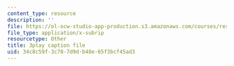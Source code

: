 ```yaml
---
content_type: resource
description: ''
file: https://ol-ocw-studio-app-production.s3.amazonaws.com/courses/res-6-006-video-demonstrations-in-lasers-and-optics-spring-2008/34c8c59f3c787d9db48e65f3bcf45ad3_jny_9JMBynU.srt
file_type: application/x-subrip
resourcetype: Other
title: 3play caption file
uid: 34c8c59f-3c78-7d9d-b48e-65f3bcf45ad3
---
```

